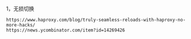 1，无损切换

    https://www.haproxy.com/blog/truly-seamless-reloads-with-haproxy-no-more-hacks/
    https://news.ycombinator.com/item?id=14269426
